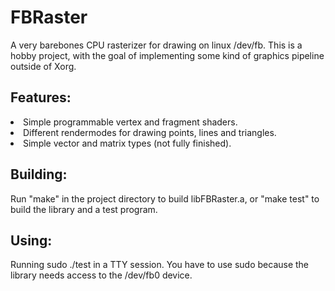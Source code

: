 # FBRaster

A very barebones CPU rasterizer for drawing on linux /dev/fb. This is a hobby project, with the goal of implementing some kind of graphics pipeline outside of Xorg.

<h2>Features:</h2>
  <list>
    <li>Simple programmable vertex and fragment shaders.</li>
    <li>Different rendermodes for drawing points, lines and triangles.</li>
    <li>Simple vector and matrix types <t color=red>(not fully finished)</t>.</li>
  </list>
  
<h2>Building:</h2>
Run "make" in the project directory to build libFBRaster.a, or "make test" to build the library and a test program.

<h2>Using:</h2>
Running sudo ./test in a TTY session. You have to use sudo because the library needs access to the /dev/fb0 device. 
